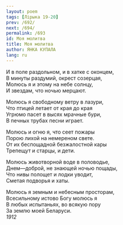 ```yaml
---
layout: poem
tags: [Лірыка 19-20]
prev: /692/
next: /694/
permalink: /693
id: Моя молитва
title: Моя молитва
author: ЯНКА КУПАЛА
lang: ru
---
```



И в поле раздольном, и в хатке с оконцем,  
В минуты раздумий, окрест созерцая,  
Молюсь я и этому на небе солнцу,  
И звездам, что ночью мерцают.  

Молюсь я свободному ветру в лазури,  
Что птицей летает от края до края  
Угрюмо пасет в высях мрачные бури,  
В печных трубах песни играет.  

Молюсь и огню я, что сеет пожары  
Порою лихой на немереном свете.  
От их беспощадной безжалостной кары  
Трепещут и старцы, и дети.  

Молюсь животворной воде в половодье,  
Днем—доброй, не знающей ночью пощады,  
Что нивы полощет и лодки уводит,  
Сметая подворья и хаты.  

Молюсь я земным и небесным просторам,  
Всесильному истово Богу молюсь я  
В любых испытаньях, во всякую пору  
За землю моей Беларуси.  
*1912*  
